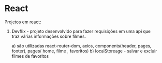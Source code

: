 # React

Projetos em react:

1. Devflix - projeto desenvolvido para fazer requisições em uma api que traz várias informações sobre filmes.

   a) são utilizadas react-router-dom, axios, components(header, pages, footer), pages( home, filme , favoritos)
   b) localStoreage - salvar e excluir filmes de favoritos
